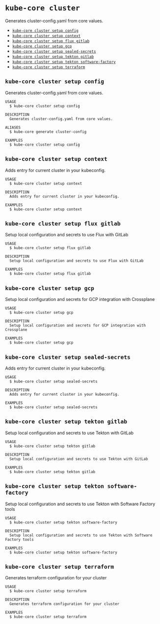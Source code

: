 `kube-core cluster`
===================

Generates cluster-config.yaml from core values.

* [`kube-core cluster setup config`](#kube-core-cluster-setup-config)
* [`kube-core cluster setup context`](#kube-core-cluster-setup-context)
* [`kube-core cluster setup flux gitlab`](#kube-core-cluster-setup-flux-gitlab)
* [`kube-core cluster setup gcp`](#kube-core-cluster-setup-gcp)
* [`kube-core cluster setup sealed-secrets`](#kube-core-cluster-setup-sealed-secrets)
* [`kube-core cluster setup tekton gitlab`](#kube-core-cluster-setup-tekton-gitlab)
* [`kube-core cluster setup tekton software-factory`](#kube-core-cluster-setup-tekton-software-factory)
* [`kube-core cluster setup terraform`](#kube-core-cluster-setup-terraform)

## `kube-core cluster setup config`

Generates cluster-config.yaml from core values.

```
USAGE
  $ kube-core cluster setup config

DESCRIPTION
  Generates cluster-config.yaml from core values.

ALIASES
  $ kube-core generate cluster-config

EXAMPLES
  $ kube-core cluster setup config
```

## `kube-core cluster setup context`

Adds entry for current cluster in your kubeconfig.

```
USAGE
  $ kube-core cluster setup context

DESCRIPTION
  Adds entry for current cluster in your kubeconfig.

EXAMPLES
  $ kube-core cluster setup context
```

## `kube-core cluster setup flux gitlab`

Setup local configuration and secrets to use Flux with GitLab

```
USAGE
  $ kube-core cluster setup flux gitlab

DESCRIPTION
  Setup local configuration and secrets to use Flux with GitLab

EXAMPLES
  $ kube-core cluster setup flux gitlab
```

## `kube-core cluster setup gcp`

Setup local configuration and secrets for GCP integration with Crossplane

```
USAGE
  $ kube-core cluster setup gcp

DESCRIPTION
  Setup local configuration and secrets for GCP integration with Crossplane

EXAMPLES
  $ kube-core cluster setup gcp
```

## `kube-core cluster setup sealed-secrets`

Adds entry for current cluster in your kubeconfig.

```
USAGE
  $ kube-core cluster setup sealed-secrets

DESCRIPTION
  Adds entry for current cluster in your kubeconfig.

EXAMPLES
  $ kube-core cluster setup sealed-secrets
```

## `kube-core cluster setup tekton gitlab`

Setup local configuration and secrets to use Tekton with GitLab

```
USAGE
  $ kube-core cluster setup tekton gitlab

DESCRIPTION
  Setup local configuration and secrets to use Tekton with GitLab

EXAMPLES
  $ kube-core cluster setup tekton gitlab
```

## `kube-core cluster setup tekton software-factory`

Setup local configuration and secrets to use Tekton with Software Factory tools

```
USAGE
  $ kube-core cluster setup tekton software-factory

DESCRIPTION
  Setup local configuration and secrets to use Tekton with Software Factory tools

EXAMPLES
  $ kube-core cluster setup tekton software-factory
```

## `kube-core cluster setup terraform`

Generates terraform configuration for your cluster

```
USAGE
  $ kube-core cluster setup terraform

DESCRIPTION
  Generates terraform configuration for your cluster

EXAMPLES
  $ kube-core cluster setup terraform
```
